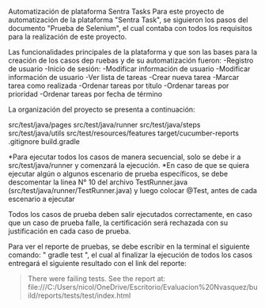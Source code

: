 Automatización de plataforma Sentra Tasks
Para este proyecto de automatización de la plataforma "Sentra Task", se siguieron los pasos del documento "Prueba de Selenium", el cual contaba con todos los requisitos para la realización de este proyecto.

Las funcionalidades principales de la plataforma y que son las bases para la creación de los casos dep ruebas y de su automatización fueron:
-Registro de usuario
-Inicio de sesión:
-Modificar información de usuario
-Modificar información de usuario
-Ver lista de tareas
-Crear nueva tarea
-Marcar tarea como realizada
-Ordenar tareas por título
-Ordenar tareas por prioridad
-Ordenar tareas por fecha de término 


La organización del proyecto se presenta a continuación:

src/test/java/pages
src/test/java/runner
src/test/java/steps
src/test/java/utils
src/test/resources/features
target/cucumber-reports
.gitignore
build.gradle


*Para ejecutar todos los casos de manera secuencial, solo se debe ir a src/test/java/runner y comenzará la ejecución.
*En caso de que se quiera ejecutar algún o algunos escenario de prueba específicos, se debe descomentar la 
 linea N° 10 del archivo TestRunner.java (src/test/java/runner/TestRunner.java) y luego colocar @Test, antes de cada escenario a ejecutar 

Todos los casos de prueba deben salir ejecutados correctamente, en caso que un caso de prueba falle, la certificación será rechazada con su justificación en cada caso de prueba.

Para ver el reporte de pruebas, se debe escribir en la terminal el siguiente comando: " gradle test ", el cual al finalizar la ejecución de todos los casos entregará el siguiente resultado con el link del reporte: 
> There were failing tests. See the report at: file:///C:/Users/nicol/OneDrive/Escritorio/Evaluacion%20Nvasquez/build/reports/tests/test/index.html